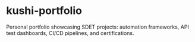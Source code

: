 # kushi-portfolio
Personal portfolio showcasing SDET projects: automation frameworks, API test dashboards, CI/CD pipelines, and certifications.
